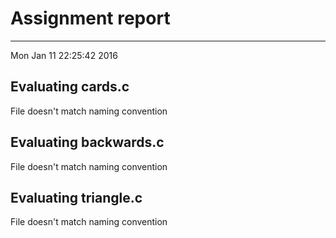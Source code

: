 # Assignment report
---
Mon Jan 11 22:25:42 2016

## Evaluating cards.c

File doesn't match naming convention

## Evaluating backwards.c

File doesn't match naming convention

## Evaluating triangle.c

File doesn't match naming convention

